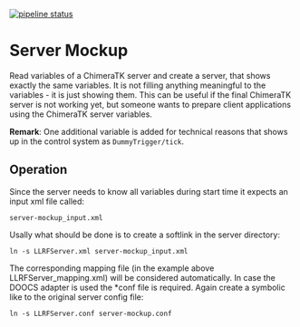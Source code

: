 [![pipeline status](https://gitlab.hzdr.de/llrf/chimeratk-server/dummy-server/badges/master/pipeline.svg)](https://gitlab.hzdr.de/llrf/chimeratk-server/dummy-server/pipelines)

# Server Mockup
Read variables of a ChimeraTK server and create a server, that shows exactly the same variables. 
It is not filling anything meaningful to the variables - it is just showing them. 
This can be useful if the final ChimeraTK server is not working yet, but someone wants to prepare client applications using the ChimeraTK server variables.

**Remark**: One additional variable is added for technical reasons that shows up in the control system as `DummyTrigger/tick`.

## Operation
Since the server needs to know all variables during start time it expects an input xml file called:

```
server-mockup_input.xml
```

Usally what should be done is to create a softlink in the server directory:

```
ln -s LLRFServer.xml server-mockup_input.xml
```

The corresponding mapping file (in the example above LLRFServer_mapping.xml) will be considered automatically.
In case the DOOCS adapter is used the *conf file is required. Again create a symbolic like to the original server config file:

```
ln -s LLRFServer.conf server-mockup.conf
```